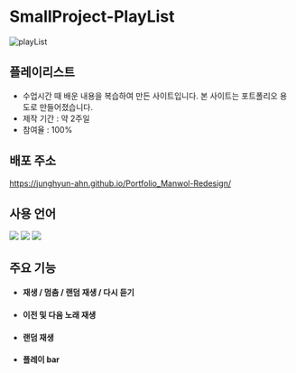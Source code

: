 # SmallProject-PlayList
![playList](https://github.com/JungHyun-Ahn/SmallProject-PlayList/assets/84699689/7d3f6a98-4dc8-48b6-81ac-c2867d0fd4e8)

## 플레이리스트
* 수업시간 때 배운 내용을 복습하여 만든 사이트입니다. 본 사이트는 포트폴리오 용도로 만들어졌습니다.<br/>
* 제작 기간 : 약 2주일<br/>
* 참여율 : 100%

## 배포 주소
https://junghyun-ahn.github.io/Portfolio_Manwol-Redesign/

## 사용 언어
<img src="https://img.shields.io/badge/html5-E34F26?style=for-the-badge&logo=html5&logoColor=white"> <img src="https://img.shields.io/badge/css-1572B6?style=for-the-badge&logo=css3&logoColor=white"> <img src="https://img.shields.io/badge/javascript-F7DF1E?style=for-the-badge&logo=javascript&logoColor=black">

## 주요 기능
* #### 재생 / 멈춤 / 랜덤 재생 / 다시 듣기

* #### 이전 및 다음 노래 재생

* #### 랜덤 재생

* #### 플레이 bar
  

